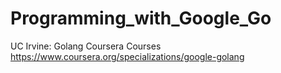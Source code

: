 # Programming_with_Google_Go
UC Irvine: Golang Coursera Courses
https://www.coursera.org/specializations/google-golang
